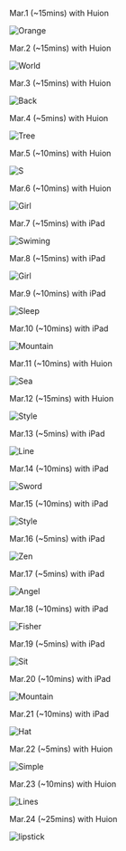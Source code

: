 Mar.1 (~15mins) with Huion

![Orange](1.jpg)

Mar.2 (~15mins) with Huion

![World](2.jpg)

Mar.3 (~15mins) with Huion

![Back](3.jpg)

Mar.4 (~5mins) with Huion

![Tree](4.jpg)

Mar.5 (~10mins) with Huion

![S](5.jpg)

Mar.6 (~10mins) with Huion

![Girl](6.jpg)

Mar.7 (~15mins) with iPad

![Swiming](7.jpg)

Mar.8 (~15mins) with iPad

![Girl](8.jpg)

Mar.9 (~10mins) with iPad

![Sleep](9.jpg)

Mar.10 (~10mins) with iPad

![Mountain](10.jpg)

Mar.11 (~10mins) with Huion

![Sea](11.jpg)

Mar.12 (~15mins) with Huion

![Style](12.jpg)

Mar.13 (~5mins) with iPad

![Line](13.jpg)

Mar.14 (~10mins) with iPad

![Sword](14.jpg)

Mar.15 (~10mins) with iPad

![Style](15.jpg)

Mar.16 (~5mins) with iPad

![Zen](16.jpg)

Mar.17 (~5mins) with iPad

![Angel](17.jpg)

Mar.18 (~10mins) with iPad

![Fisher](18.jpg)

Mar.19 (~5mins) with iPad

![Sit](19.jpg)

Mar.20 (~10mins) with iPad

![Mountain](20.jpg)

Mar.21 (~10mins) with iPad

![Hat](21.jpg)

Mar.22 (~5mins) with Huion

![Simple](22.jpg)

Mar.23 (~10mins) with Huion

![Lines](23.jpg)

Mar.24 (~25mins) with Huion

![lipstick](24.jpg)

